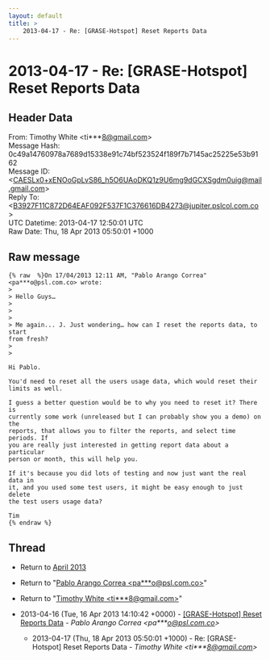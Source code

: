 ```yaml
---
layout: default
title: >
    2013-04-17 - Re: [GRASE-Hotspot] Reset Reports Data
---
```


# 2013-04-17 - Re: [GRASE-Hotspot] Reset Reports Data

## Header Data

From: Timothy White \<ti***8@gmail.com\><br>
Message Hash: 0c49a14760978a7689d15338e91c74bf523524f189f7b7145ac25225e53b9162<br>
Message ID: \<CAESLx0+xENOoGpLvS86_h5O6UAoDKQ1z9U6mg9dGCXSgdm0uig@mail.gmail.com\><br>
Reply To: \<B3927F11C872D64EAF092F537F1C376616DB4273@jupiter.pslcol.com.co\><br>
UTC Datetime: 2013-04-17 12:50:01 UTC<br>
Raw Date: Thu, 18 Apr 2013 05:50:01 +1000<br>

## Raw message

```
{% raw  %}On 17/04/2013 12:11 AM, "Pablo Arango Correa" <pa***o@psl.com.co> wrote:
>
> Hello Guys…
>
>
>
> Me again... J. Just wondering… how can I reset the reports data, to start
from fresh?
>
>

Hi Pablo.

You'd need to reset all the users usage data, which would reset their
limits as well.

I guess a better question would be to why you need to reset it? There is
currently some work (unreleased but I can probably show you a demo) on the
reports, that allows you to filter the reports, and select time periods. If
you are really just interested in getting report data about a particular
person or month, this will help you.

If it's because you did lots of testing and now just want the real data in
it, and you used some test users, it might be easy enough to just delete
the test users usage data?

Tim
{% endraw %}
```

## Thread

+ Return to [April 2013](/archive/2013/04)

+ Return to "[Pablo Arango Correa <pa***o<span>@</span>psl.com.co>](/authors/pa___o_at_psl_com_co)"
+ Return to "[Timothy White <ti***8<span>@</span>gmail.com>](/authors/ti___8_at_gmail_com)"

+ 2013-04-16 (Tue, 16 Apr 2013 14:10:42 +0000) - [[GRASE-Hotspot] Reset Reports Data](/archive/2013/04/439bd039ef33c938b5c8f5a8b56946857a17382ad36d2fd5deb3d96adee72638) - _Pablo Arango Correa \<pa***o@psl.com.co\>_
  + 2013-04-17 (Thu, 18 Apr 2013 05:50:01 +1000) - Re: [GRASE-Hotspot] Reset Reports Data - _Timothy White \<ti***8@gmail.com\>_

